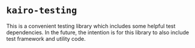 # `kairo-testing`

This is a convenient testing library which includes some helpful test dependencies.
In the future, the intention is for this library to also include test framework and utility code.
